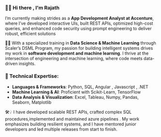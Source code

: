 ### 👋🏽 Hi there , I'm Rajath

I’m currently making strides as a **App Development Analyst  at Accenture**, where I’ve developed interactive UIs, built REST APIs, optimized high-cost queries,  and enhanced code security using prompt engineering to deliver robust, efficient solutions

🚀✨ With a specialized training in **Data Science & Machine Learning** through Scaler’s DSML Program, my passion for building intelligent systems drives my work in **software development and machine learning**. I thrive at the intersection of engineering and machine learning, where code meets data-driven insights.

### 🧠 Technical Expertise:
- **Languages & Frameworks**: Python, SQL, Angular , Javascript , .NET 
- **Machine Learning & AI**: Proficient with Scikit-Learn, TensorFlow 
- **Data Analysis & Visualization**: Excel, Tableau, Numpy, Pandas, Seaborn, Matplotlib

🛠️💡 I have developed scalable REST APIs, crafted complex SQL procedures,implemented and maintained azure pipelines . My work emphasizes building resilient systems, and I have mentored junior developers and led multiple releases from start to finish.

